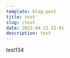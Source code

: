 ```yaml
---
template: blog-post
title: test
slug: /test
date: 2021-04-21 22:01
description: test
---
```

test134
